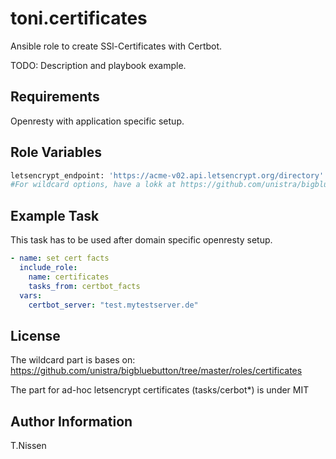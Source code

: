 toni.certificates
============

Ansible role to create SSl-Certificates with Certbot.

TODO: Description and playbook example.

Requirements
------------

Openresty with application specific setup.

Role Variables
--------------
```bash
letsencrypt_endpoint: 'https://acme-v02.api.letsencrypt.org/directory'
#For wildcard options, have a lokk at https://github.com/unistra/bigbluebutton -> Manage SSL certificates
```

Example Task
----------------
This task has to be used after domain specific openresty setup.

```yaml
- name: set cert facts 
  include_role:
    name: certificates
    tasks_from: certbot_facts
  vars:
    certbot_server: "test.mytestserver.de"
```

License
-------

The wildcard part is bases on:
https://github.com/unistra/bigbluebutton/tree/master/roles/certificates

The part for ad-hoc letsencrypt certificates (tasks/cerbot*) is under 
MIT

Author Information
------------------

T.Nissen


